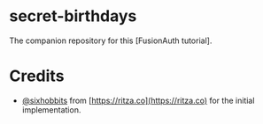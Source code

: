 # secret-birthdays

The companion repository for this [FusionAuth tutorial]. 

# Credits

* [@sixhobbits](https://github.com/sixhobbits) from [https://ritza.co](https://ritza.co) for the initial implementation.
